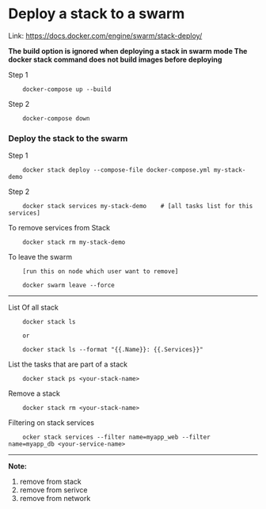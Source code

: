# Deploy a stack to a swarm

Link: https://docs.docker.com/engine/swarm/stack-deploy/


**The build option is ignored when deploying a stack in swarm mode The docker stack command does not build images before deploying**


Step 1
```
    docker-compose up --build
```

Step 2
```
    docker-compose down
```


### Deploy the stack to the swarm

Step 1
```
    docker stack deploy --compose-file docker-compose.yml my-stack-demo
```

Step 2
```
    docker stack services my-stack-demo    # [all tasks list for this services]
```

To remove services from Stack
```
    docker stack rm my-stack-demo
```

To leave the swarm 
```
    [run this on node which user want to remove]

    docker swarm leave --force
```


-----------------------------------------------------------------------------
List Of all stack
```
    docker stack ls

    or

    docker stack ls --format "{{.Name}}: {{.Services}}"
```


List the tasks that are part of a stack
```
    docker stack ps <your-stack-name>
```

Remove a stack
```
    docker stack rm <your-stack-name>
```

Filtering on stack services
```
    ocker stack services --filter name=myapp_web --filter name=myapp_db <your-service-name>
```


-------
**Note:**

1) remove from stack
2) remove from serivce
3) remove from network
